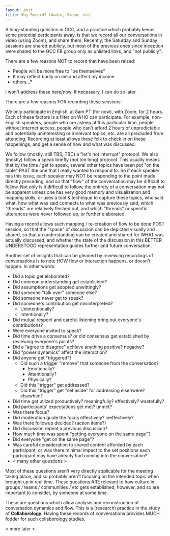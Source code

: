 ```yaml
---
layout: post
title: Why Record? (Audio, Video, etc)
---
```


A long-standing question in GCC, and a practice which probably keeps
some potential participants away, is that we record all our
conversations in video (using Zoom), and share them. Recently, the
Saturday and Sunday sessions are shared publicly, but most of the
previous ones since inception were shared to the GCC FB group only as
unlisted links, and "not publicly".

There are a few reasons NOT to record that have been raised:
* People will be more free to "be themselves"
* It may reflect badly on me and affect my income
* others...?

I won't address these here/now. If necessary, I can do so later.

There are a few reasons FOR recording these sessions: 

We only participate in English, at 8am PT (for now), with Zoom, for 2
hours. Each of these factors is a filter on WHO can participate. For
example, non-English speakers, people who are asleep at this
particular time, people without internet access, people who can't
afford 2 hours of unpredictable and potentially uninteresting or
irrelevant topics, etc. are all precluded from attending. Recording at
least allows these folk to check in on these happenings, and get a
sense of how and what was discussed.

We follow (mostly, still TBS, TBC) a "let's not interrupt"
  protocol. We also (mostly) follow a speak briefly (not too long)
  protocol. This usually means that by the time *I* get to speak,
  several other topics have been put "on the table" PAST the one that
  I really wanted to respond to. So if each speaker has this issue,
  each speaker may NOT be responding to the point made directly
  preceding, and so that "flow" of the conversation may be difficult
  to follow. Not only is it difficult to follow, the entirety of a
  conversation may not be apparent unless one has very good memory and
  visualization and mapping skills, or uses a tool & technique to
  capture these topics, who said what, how what was said connects to
  what was previously said, which "threads" are relatively fleshed
  out, and which "threads" or specific utterances were never followed
  up, or further elaborated.

Having a record allows such mapping / re-creation of flow to be done
POST session, so that the "space" of discussion can be depicted
visually and shared, so that an understanding can be created and
shared for WHAT was actually discussed, and whether the state of the
discussion in this BETTER UNDERSTOOD representation guides further and
future conversation.

Another set of insights that can be gleaned by reviewing recordings of
conversations is to note HOW flow or interaction happens, or doesn't
happen. In other words:

* Did a topic get elaborated?
* Did common understanding get established?
* Did assumptions get adopted unwittingly?
* Did someone "talk over" someone else?
* Did someone never get to speak?
* Did someone's contribution get misinterpreted?
  * Unintentionally?
  * Intentionally?
* Did mutual respect and careful listening bring out everyone's contributions?
* Were everyone invited to speak?
* Did time drive a consensus? or did consensus get established by reviewing everyone's points?
* Did a "agree to disagree" achieve anything positive? negative?
* Did "power dynamics" affect the interaction?
* Did anyone get "triggered"?
  * Did such a trigger "remove" that someone from the conversation?
    * Emotionally?
    * Attentionally?
    * Physically?
  * Did this "trigger" get addressed?
  * Did this "trigger" get "set aside" for addressing elsehwere? elsewhen?
* Did time get utlized productively? meaningfully? effectively? wastefully?
* Did participants' expectations get met? unmet?
* Was there focus?
* Did moderation guide the focus effectively? ineffectively?
* Was there followup decided? (action items?)
* Did discussion repeat a previous discussion?
* How much time was spent "getting everyone on the same page"?
* Did everyone "get on the same page"?
* Was careful consideration to shared content afforded by each participant, or was there minimal impact to the set positions each participant may have already had coming into the conversation?
* < many other questions >

Most of these questions aren't very directly applicable for the
meeting taking place, and so probably aren't focusing on the intended
topic when brought up in real time. These questions ARE relevant to
how culture in groups / teams / communities / etc gets established,
however, and so are important to consider, by someone at some time.

These are questions which allow analysis and reconstruction of
conversation dynamics and flow. This is a (research) practice in the
study of **Collaborology**. Having these records of conversations
provides MUCH fodder for such collaborology studies.

< more later >
